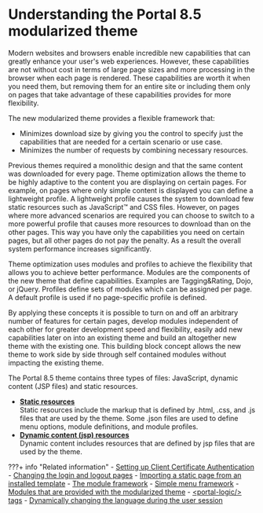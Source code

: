 # Understanding the Portal 8.5 modularized theme

Modern websites and browsers enable incredible new capabilities that can greatly enhance your user's web experiences. However, these capabilities are not without cost in terms of large page sizes and more processing in the browser when each page is rendered. These capabilities are worth it when you need them, but removing them for an entire site or including them only on pages that take advantage of these capabilities provides for more flexibility.

The new modularized theme provides a flexible framework that:

-   Minimizes download size by giving you the control to specify just the capabilities that are needed for a certain scenario or use case.
-   Minimizes the number of requests by combining necessary resources.

Previous themes required a monolithic design and that the same content was downloaded for every page. Theme optimization allows the theme to be highly adaptive to the content you are displaying on certain pages. For example, on pages where only simple content is displayed you can define a lightweight profile. A lightweight profile causes the system to download few static resources such as JavaScript™ and CSS files. However, on pages where more advanced scenarios are required you can choose to switch to a more powerful profile that causes more resources to download than on the other pages. This way you have only the capabilities you need on certain pages, but all other pages do not pay the penalty. As a result the overall system performance increases significantly.

Theme optimization uses modules and profiles to achieve the flexibility that allows you to achieve better performance. Modules are the components of the new theme that define capabilities. Examples are Tagging&Rating, Dojo, or jQuery. Profiles define sets of modules which can be assigned per page. A default profile is used if no page-specific profile is defined.

By applying these concepts it is possible to turn on and off an arbitrary number of features for certain pages, develop modules independent of each other for greater development speed and flexibility, easily add new capabilities later on into an existing theme and build an altogether new theme with the existing one. This building block concept allows the new theme to work side by side through self contained modules without impacting the existing theme.

The Portal 8.5 theme contains three types of files: JavaScript, dynamic content \(JSP files\) and static resources.


-   **[Static resources](themeopt_defaultparts_static.md)**  
Static resources include the markup that is defined by .html, .css, and .js files that are used by the theme. Some .json files are used to define menu options, module definitions, and module profiles.
-   **[Dynamic content \(jsp\) resources](themeopt_defaultparts_jsp.md)**  
Dynamic content includes resources that are defined by jsp files that are used by the theme.


???+ info "Related information"
    - [Setting up Client Certificate Authentication](../../../deployment/manage/security/information/confidentiality/configuring_ssl/certauth.md)
    - [Changing the login and logout pages](../../../deployment/manage/security/people/authentication/external_sec_mgmt/sec_chg_login.md)
    - [Importing a static page from an installed template](../../create_sites/building_website/static_content/including_static_content_pages/export_import_static_page/spa_xml_impt_tmplt.md)
    - [The module framework](../the_module_framework/index.md)
    - [Simple menu framework](../customizing_theme/menus/simple_menu_framework/index.md)
    - [Modules that are provided with the modularized theme](../the_module_framework/oob_modules/index.md)
    - [<portal-logic/\> tags](../customizing_theme/portal_jsp_tag/dgn_ptllogic.md)
    - [Dynamically changing the language during the user session](../../../deployment/manage/portal_admin_tools/language_support/adchglang_dynamic.md)

